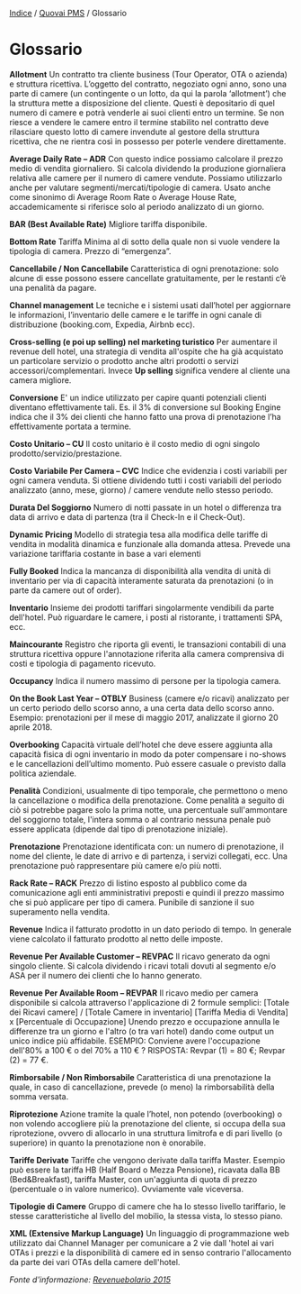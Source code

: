 

[Indice](index.md) / [Quovai PMS](quovai-pms-it.md) / Glossario

# Glossario  

**Allotment**  Un contratto tra cliente business (Tour Operator, OTA o azienda) e struttura ricettiva. L’oggetto del contratto, negoziato ogni anno, sono una parte di camere (un contingente o un lotto, da qui la parola ‘allotment’) che la struttura mette a disposizione del cliente. Questi è depositario di quel numero di camere e potrà venderle ai suoi clienti entro un termine. Se non riesce a vendere le camere entro il termine stabilito nel contratto deve rilasciare questo lotto di camere invendute al  gestore della struttura ricettiva, che ne rientra così in possesso per poterle vendere direttamente.

**Average Daily Rate – ADR** Con questo indice possiamo calcolare il prezzo medio di vendita giornaliero. Si calcola dividendo la produzione giornaliera relativa alle camere per il numero di camere vendute. Possiamo utilizzarlo anche per valutare segmenti/mercati/tipologie di camera. Usato anche come sinonimo di Average Room Rate o Average House Rate,
accademicamente si riferisce solo al periodo analizzato di un giorno.

**BAR (Best Available Rate)**
Migliore tariffa disponibile.

**Bottom Rate**
Tariffa Minima al di sotto della quale non si vuole vendere la tipologia di camera. Prezzo di “emergenza”.

**Cancellabile / Non Cancellabile**
Caratteristica di ogni prenotazione: solo alcune di esse possono essere cancellate gratuitamente, per le restanti c’è una penalità da pagare.

**Channel management**
Le tecniche e i sistemi usati dall’hotel per aggiornare le informazioni, l’inventario delle camere e le tariffe in ogni canale di distribuzione (booking.com, Expedia, Airbnb ecc). 

**Cross-selling (e poi up selling) nel marketing turistico** 
Per aumentare il revenue dell hotel, una strategia di vendita all'ospite che ha già acquistato un particolare servizio o prodotto anche altri prodotti o servizi accessori/complementari. Invece **Up selling** significa vendere al cliente una camera migliore.  

**Conversione**
E' un indice utilizzato per capire quanti potenziali clienti diventano effettivamente tali. Es. il 3% di
conversione sul Booking Engine indica che il 3% dei clienti che hanno fatto una prova di prenotazione l’ha effettivamente portata a termine.  

**Costo Unitario – CU**
Il costo unitario è il costo medio di ogni singolo prodotto/servizio/prestazione. 

**Costo Variabile Per Camera – CVC**
Indice che evidenzia i costi variabili per ogni camera venduta. Si ottiene dividendo tutti i costi variabili del periodo analizzato (anno, mese, giorno) / camere vendute nello stesso periodo.

**Durata Del Soggiorno**
Numero di notti passate in un hotel o differenza tra data di arrivo e data di partenza (tra il Check-In e il Check-Out).

**Dynamic Pricing**
Modello di strategia tesa alla modifica delle tariffe di vendita in  modalità dinamica e funzionale alla domanda attesa. Prevede una variazione tariffaria costante in base a vari elementi

**Fully Booked**
Indica la mancanza di disponibilità alla vendita di unità di inventario per via di capacità interamente saturata da prenotazioni (o in parte da camere out of order).

**Inventario**
Insieme dei prodotti tariffari singolarmente vendibili da parte dell'hotel. Può riguardare le camere, i posti al ristorante, i trattamenti SPA, ecc. 

**Maincourante**
Registro che riporta gli eventi, le transazioni contabili di una struttura ricettiva oppure l'annotazione riferita alla camera comprensiva di costi e tipologia di pagamento ricevuto.

**Occupancy**
Indica il numero massimo di persone per la tipologia camera.

**On the Book Last Year – OTBLY**
Business (camere e/o ricavi) analizzato per un certo periodo dello scorso anno, a una certa data dello scorso anno. Esempio: prenotazioni per il mese di maggio 2017, analizzate il giorno 20 aprile 2018.

**Overbooking**
Capacità virtuale dell’hotel che deve essere aggiunta alla capacità fisica di ogni inventario in modo da poter compensare i no-shows e le cancellazioni dell’ultimo momento. Può essere casuale o previsto dalla politica aziendale.

**Penalità**
Condizioni, usualmente di tipo temporale, che permettono o meno la cancellazione o modifica della prenotazione. Come penalità a seguito di ciò si potrebbe pagare solo la prima notte, una percentuale sull'ammontare del soggiorno totale, l'intera somma o al contrario nessuna penale può essere applicata (dipende dal tipo di prenotazione iniziale).

**Prenotazione**
Prenotazione identificata con: un numero di prenotazione, il nome del cliente, le date di arrivo e di partenza, i servizi collegati, ecc. Una prenotazione può rappresentare più camere e/o più notti.

**Rack Rate – RACK**
Prezzo di listino esposto al pubblico come da comunicazione agli enti amministrativi preposti e quindi il prezzo massimo che si può applicare per tipo di camera. Punibile di sanzione il suo superamento nella vendita.

**Revenue**
Indica il fatturato prodotto in un dato periodo di tempo. In generale viene calcolato il fatturato prodotto al netto delle imposte.

**Revenue Per Available Customer – REVPAC**
Il ricavo generato da ogni singolo cliente. Si calcola dividendo i ricavi totali dovuti al segmento e/o ASA per il numero dei clienti che lo hanno generato.

**Revenue Per Available Room – REVPAR**
Il ricavo medio per camera disponibile si calcola attraverso l'applicazione di 2 formule semplici:
	[Totale dei Ricavi camere] / [Totale Camere in inventario]
	[Tariffa Media di Vendita] x [Percentuale di Occupazione]
Unendo prezzo e occupazione annulla le differenze tra un giorno e l'altro (o tra vari hotel) dando come output un unico indice più affidabile.
ESEMPIO: Conviene avere l'occupazione dell'80% a 100 € o del 70% a 110  € ? 
RISPOSTA: Revpar (1) = 80 €; Revpar (2) = 77 €.

**Rimborsabile / Non Rimborsabile**
Caratteristica di una prenotazione la quale, in caso di cancellazione, prevede (o meno) la rimborsabilità della somma versata.

**Riprotezione**
Azione tramite la quale l’hotel, non potendo (overbooking) o non volendo accogliere più la prenotazione del cliente, si occupa della sua riprotezione, ovvero di allocarlo in una struttura limitrofa e di pari livello (o superiore) in quanto la prenotazione non è onorabile.

**Tariffe Derivate**
Tariffe che vengono derivate dalla tariffa Master. Esempio può essere la tariffa HB (Half Board o Mezza Pensione), ricavata dalla BB (Bed&Breakfast), tariffa Master, con un'aggiunta di quota di prezzo (percentuale o in valore numerico). Ovviamente vale viceversa.

**Tipologie di Camere**
Gruppo di camere che ha lo stesso livello tariffario, le stesse caratteristiche al livello del mobilio, la stessa vista, lo stesso piano.

**XML (Extensive Markup Language)** 
Un linguaggio di programmazione web utilizzato dai Channel Manager per comunicare a 2 vie dall 'hotel ai vari OTAs  i prezzi e la disponibilità di camere ed in senso contrario l'allocamento da parte dei vari OTAs della camere dell'hotel.

*Fonte d'informazione: [Revenuebolario 2015](http://enzoaita.com/revenuebolario/content/home/revenuebolario-2015.pdf)* 